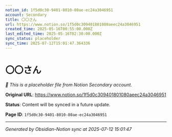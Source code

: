 ```yaml
---
notion_id: 1f5d0c30-9401-8010-80ae-ec24a3046951
account: Secondary
title: 〇〇さん
url: https://www.notion.so/1f5d0c309401801080aeec24a3046951
created_time: 2025-05-16T00:55:00.000Z
last_edited_time: 2025-05-16T02:30:00.000Z
sync_status: placeholder
sync_time: 2025-07-12T15:01:47.364336
---
```


# 〇〇さん

*🔄 This is a placeholder file from Notion Secondary account.*

**Original URL**: https://www.notion.so/1f5d0c309401801080aeec24a3046951

**Status**: Content will be synced in a future update.

**Page ID**: `1f5d0c30-9401-8010-80ae-ec24a3046951`

---

*Generated by Obsidian-Notion sync at 2025-07-12 15:01:47*
